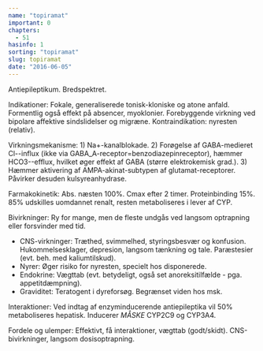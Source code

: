 ```yaml
---
name: "topiramat"
important: 0
chapters:  
  - 51
hasinfo: 1
sorting: "topiramat"
slug: topiramat
date: "2016-06-05"
---
```


Antiepileptikum. Bredspektret.

Indikationer: Fokale, generaliserede tonisk-kloniske og atone anfald. Formentlig også effekt på absencer, myoklonier. Forebyggende virkning ved bipolare affektive sindslidelser og migræne. Kontraindikation: nyresten (relativ).

Virkningsmekanisme: 1) Na+-kanalblokade. 2) Forøgelse af GABA-medieret Cl--influx (ikke via GABA_A-receptor=benzodiazepinreceptor), hæmmer HCO3--efflux, hvilket øger effekt af GABA (større elektrokemisk grad.). 3) Hæmmer aktivering af AMPA-akinat-subtypen af glutamat-receptorer. Påvirker desuden kulsyreanhydrase.

Farmakokinetik: Abs. næsten 100%. Cmax efter 2 timer. Proteinbinding 15%. 85% udskilles uomdannet renalt, resten metaboliseres i lever af CYP.

Bivirkninger: Ry for mange, men de fleste undgås ved langsom optrapning eller forsvinder med tid. <ul><li>CNS-virkninger: Træthed, svimmelhed, styringsbesvær og konfusion. Hukommelsesklager, depresion, langsom tænkning og tale. Paræstesier (evt. beh. med kaliumtilskud).</li><li>Nyrer: Øger risiko for nyresten, specielt hos disponerede.</li><li>Endokrine: Vægttab (evt. betydeligt, også set anoreksitilfælde - pga. appetitdæmpning).</li><li>Graviditet: Teratogent i dyreforsøg. Begrænset viden hos msk.</li></ul>

Interaktioner: Ved indtag af enzyminducerende antiepileptika vil 50% metaboliseres hepatisk. Inducerer <em>MÅSKE</em> CYP2C9 og CYP3A4.

Fordele og ulemper: Effektivt, få interaktioner, vægttab (godt/skidt). CNS-bivirkninger, langsom dosisoptrapning.
